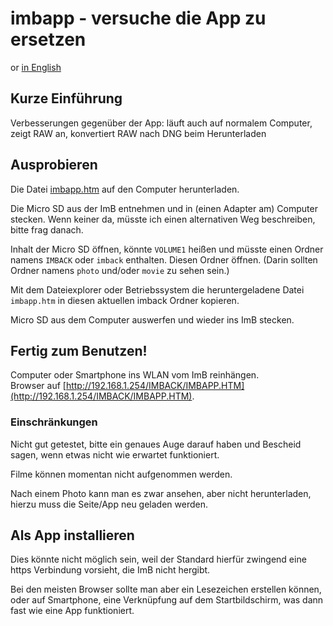 <!-- SPDX-License-Identifier: 0BSD -->
# imbapp - versuche die App zu ersetzen

or [in English](https://shyrodgau.github.io/imbraw2dng/imbapp) 

## Kurze Einführung

Verbesserungen gegenüber der App: läuft auch auf normalem Computer, zeigt RAW an, konvertiert RAW nach DNG beim Herunterladen

## Ausprobieren

Die Datei [imbapp.htm](https://github.com/shyrodgau/imbraw2dng/raw/master/imbapp.htm) auf den Computer herunterladen.

Die Micro SD aus der ImB entnehmen und in (einen Adapter am) Computer stecken. Wenn keiner da, müsste ich einen alternativen Weg beschreiben, bitte frag danach.

Inhalt der Micro SD öffnen, könnte `VOLUME1` heißen und müsste einen Ordner namens `IMBACK` oder `imback` enthalten. Diesen Ordner öffnen.
(Darin sollten Ordner namens `photo` und/oder `movie` zu sehen sein.)

Mit dem Dateiexplorer oder Betriebssystem die heruntergeladene Datei `imbapp.htm` in diesen aktuellen imback Ordner kopieren.

Micro SD aus dem Computer auswerfen und wieder ins ImB stecken.

## Fertig zum Benutzen!

Computer oder Smartphone ins WLAN vom ImB reinhängen.  
Browser auf [http://192.168.1.254/IMBACK/IMBAPP.HTM](http://192.168.1.254/IMBACK/IMBAPP.HTM).

### Einschränkungen

Nicht gut getestet, bitte ein genaues Auge darauf haben und Bescheid sagen, wenn etwas nicht wie erwartet funktioniert.

Filme können momentan nicht aufgenommen werden.

Nach einem Photo kann man es zwar ansehen, aber nicht herunterladen, hierzu muss die Seite/App neu geladen werden.

## Als App installieren

Dies könnte nicht möglich sein, weil der Standard hierfür zwingend eine https Verbindung vorsieht, die ImB nicht hergibt.

Bei den meisten Browser sollte man aber ein Lesezeichen erstellen können, oder auf Smartphone, eine Verknüpfung auf dem Startbildschirm, was dann fast wie eine App funktioniert.
